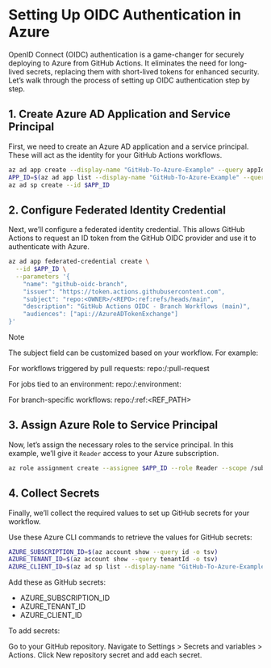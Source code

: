 # Setting Up OIDC Authentication in Azure

OpenID Connect (OIDC) authentication is a game-changer for securely deploying to Azure from GitHub Actions. It eliminates the need for long-lived secrets, replacing them with short-lived tokens for enhanced security. Let’s walk through the process of setting up OIDC authentication step by step.

## 1. Create Azure AD Application and Service Principal

First, we need to create an Azure AD application and a service principal. These will act as the identity for your GitHub Actions workflows.

```bash
az ad app create --display-name "GitHub-To-Azure-Example" --query appId -o tsv
APP_ID=$(az ad app list --display-name "GitHub-To-Azure-Example" --query [].appId -o tsv)
az ad sp create --id $APP_ID
```

## 2. Configure Federated Identity Credential

Next, we’ll configure a federated identity credential. This allows GitHub Actions to request an ID token from the GitHub OIDC provider and use it to authenticate with Azure.

```bash
az ad app federated-credential create \
  --id $APP_ID \
  --parameters '{
    "name": "github-oidc-branch",
    "issuer": "https://token.actions.githubusercontent.com",
    "subject": "repo:<OWNER>/<REPO>:ref:refs/heads/main",
    "description": "GitHub Actions OIDC - Branch Workflows (main)",
    "audiences": ["api://AzureADTokenExchange"]
}'
```

> [!NOTE]  
> The subject field can be customized based on your workflow. For example:
>
> For workflows triggered by pull requests: repo:<OWNER>/<REPO>:pull-request
>
> For jobs tied to an environment: repo:<OWNER>/<REPO>:environment:<NAME>
>
> For branch-specific workflows: repo:<OWNER>/<REPO>:ref:<REF_PATH>


## 3. Assign Azure Role to Service Principal

Now, let’s assign the necessary roles to the service principal. In this example, we’ll give it `Reader` access to your Azure subscription.

```bash
az role assignment create --assignee $APP_ID --role Reader --scope /subscriptions/<your-subscription-id>
```

## 4. Collect Secrets

Finally, we’ll collect the required values to set up GitHub secrets for your workflow.

Use these Azure CLI commands to retrieve the values for GitHub secrets:

```bash
AZURE_SUBSCRIPTION_ID=$(az account show --query id -o tsv)
AZURE_TENANT_ID=$(az account show --query tenantId -o tsv)
AZURE_CLIENT_ID=$(az ad sp list --display-name "GitHub-To-Azure-Example" --query [].appId -o tsv)
```

Add these as GitHub secrets:
- AZURE_SUBSCRIPTION_ID
- AZURE_TENANT_ID
- AZURE_CLIENT_ID

To add secrets:

Go to your GitHub repository.
Navigate to Settings > Secrets and variables > Actions.
Click New repository secret and add each secret.